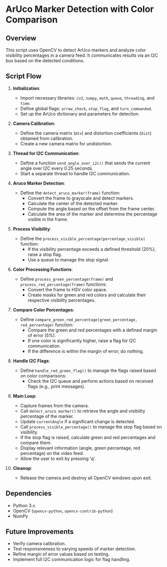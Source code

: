 # ArUco Marker Detection with Color Comparison

## Overview

This script uses OpenCV to detect ArUco markers and analyze color visibility percentages in a camera feed. It communicates results via an I2C bus based on the detected conditions.

## Script Flow

1. **Initialization**:
   - Import necessary libraries: `cv2`, `numpy`, `math`, `queue`, `threading`, and `time`.
   - Define global flags: `arrow_check`, `stop_flag`, and `turn_commanded`.
   - Set up the ArUco dictionary and parameters for detection.

2. **Camera Calibration**:
   - Define the camera matrix (`mtx`) and distortion coefficients (`dist`) obtained from calibration.
   - Create a new camera matrix for undistortion.

3. **Thread for I2C Communication**:
   - Define a function `send_angle_over_i2c()` that sends the current angle over I2C every 0.25 seconds.
   - Start a separate thread to handle I2C communication.

4. **Aruco Marker Detection**:
   - Define the `detect_aruco_marker(frame)` function:
     - Convert the frame to grayscale and detect markers.
     - Calculate the center of the detected marker.
     - Compute the angle based on the offset from the frame center.
     - Calculate the area of the marker and determine the percentage visible in the frame.

5. **Process Visibility**:
   - Define the `process_visible_percentage(percentage_visible)` function:
     - If the visibility percentage exceeds a defined threshold (20%), raise a stop flag.
     - Use a queue to manage the stop signal.

6. **Color Processing Functions**:
   - Define `process_green_percentage(frame)` and `process_red_percentage(frame)` functions:
     - Convert the frame to HSV color space.
     - Create masks for green and red colors and calculate their respective visibility percentages.

7. **Compare Color Percentages**:
   - Define `compare_green_red_percentage(green_percentage, red_percentage)` function:
     - Compare the green and red percentages with a defined margin of error (5%).
     - If one color is significantly higher, raise a flag for I2C communication.
     - If the difference is within the margin of error, do nothing.

8. **Handle I2C Flags**:
   - Define `handle_red_green_flag()` to manage the flags raised based on color comparisons:
     - Check the I2C queue and perform actions based on received flags (e.g., print messages).

9. **Main Loop**:
   - Capture frames from the camera.
   - Call `detect_aruco_marker()` to retrieve the angle and visibility percentage of the marker.
   - Update `currentAngle` if a significant change is detected.
   - Call `process_visible_percentage()` to manage the stop flag based on visibility.
   - If the stop flag is raised, calculate green and red percentages and compare them.
   - Display relevant information (angle, green percentage, red percentage) on the video feed.
   - Allow the user to exit by pressing 'q'.

10. **Cleanup**:
    - Release the camera and destroy all OpenCV windows upon exit.

## Dependencies
- Python 3.x
- OpenCV (`opencv-python`, `opencv-contrib-python`)
- NumPy

## Future Improvements
- Verify camera calibration.
- Test responsiveness to varying speeds of marker detection.
- Refine margin of error values based on testing.
- Implement full I2C communication logic for flag handling.
